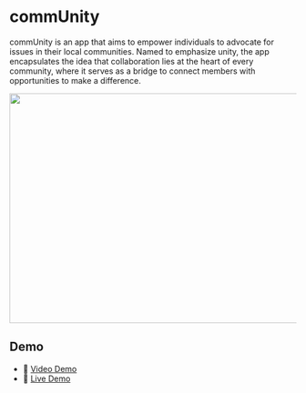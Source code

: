 # commUnity

commUnity is an app that aims to empower individuals to advocate for issues in their local communities. Named to emphasize unity, the app encapsulates the idea that collaboration lies at the heart of every community, where it serves as a bridge to connect members with opportunities to make a difference.

<img src="https://i.imgur.com/tlciATP.png" width="774" height="404">

## Demo
- 🎥 [Video Demo](https://youtu.be/GrhCOblZzQQ)
- 📱 [Live Demo](https://appetize.io/app/rqy3gx4mr5z25h2cjtyo5ok4ou?device=iphone14pro&osVersion=17.0)
